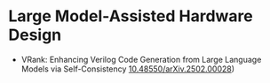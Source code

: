 # Large Model-Assisted Hardware Design
* VRank: Enhancing Verilog Code Generation from Large Language Models via Self-Consistency [10.48550/arXiv.2502.00028](http://arxiv.org/abs/2502.00028))
